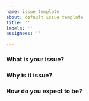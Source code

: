```yaml
---
name: issue template
about: default issue template
title: ''
labels: ''
assignees: ''

---
```


### What is your issue?

### Why is it issue?

### How do you expect to be?
